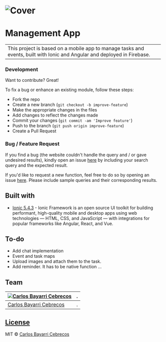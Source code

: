 # ![Cover](https://firebasestorage.googleapis.com/v0/b/portfolio-15d76.appspot.com/o/projects%2FGZSqlRSeODb6I67HKEig%2FCBC%20-%20PORTFOLIO%20(3).jpg?alt=media&token=2c5fa578-4c78-4541-95d8-45bfb672a8c5)
# Management App
<table>
<tr>
<td>
  This project is based on a mobile app to manage tasks and events, built with Ionic and Angular and deployed in Firebase.
</td>
</tr>
</table>

### Development
Want to contribute? Great!

To fix a bug or enhance an existing module, follow these steps:

- Fork the repo
- Create a new branch (`git checkout -b improve-feature`)
- Make the appropriate changes in the files
- Add changes to reflect the changes made
- Commit your changes (`git commit -am 'Improve feature'`)
- Push to the branch (`git push origin improve-feature`)
- Create a Pull Request 

### Bug / Feature Request

If you find a bug (the website couldn't handle the query and / or gave undesired results), kindly open an issue [here](https://github.com/CarlosBayarri/managementApp/issues/new) by including your search query and the expected result.

If you'd like to request a new function, feel free to do so by opening an issue [here](https://github.com/CarlosBayarri/managementApp/issues/new). Please include sample queries and their corresponding results.


## Built with 

- [Ionic 5.4.3](https://github.com/ionic-team/ionic-framework/blob/master/angular/README.md) - Ionic Framework is an open source UI toolkit for building performant, high-quality mobile and desktop apps using web technologies — HTML, CSS, and JavaScript — with integrations for popular frameworks like Angular, React, and Vue.

## To-do
- Add chat implementation
- Event and task maps
- Upload images and attach them to the task.
- Add reminder. It has to be native function ...

## Team

[![Carlos Bayarri Cebrecos](https://avatars2.githubusercontent.com/u/31616221?s=400&u=f32637806040e934196bf7850b798a36867f5220&v=4)](https://github.com/CarlosBayarri)|.
---|---
[Carlos Bayarri Cebrecos ](https://github.com/CarlosBayarri)|.

## [License](https://github.com/CarlosBayarri/managementApp/LICENSE.md)

MIT © [Carlos Bayarri Cebrecos ](https://github.com/CarlosBayarri/managementApp/blob/main/LICENSE)
